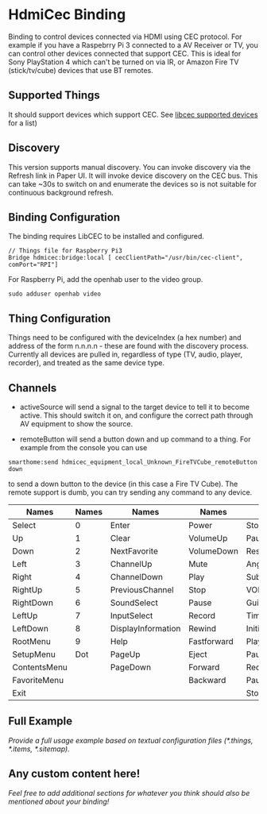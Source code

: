 # HdmiCec Binding

Binding to control devices connected via HDMI using CEC protocol. For example if you have a Raspebrry Pi 3 connected to a AV Receiver or TV, you can control other devices connected that support CEC. This is ideal for Sony PlayStation 4 which can't be turned on via IR, or Amazon Fire TV (stick/tv/cube) devices that use BT remotes.

## Supported Things

It should support devices which support CEC. See [libcec supported devices](http://libcec.pulse-eight.com/Vendor/Support) for a list)

## Discovery

This version supports manual discovery. You can invoke discovery via the Refresh link in Paper UI. It will invoke device discovery on the CEC bus. This can take ~30s to switch on and enumerate the devices so is not suitable for continuous background refresh.

## Binding Configuration

The binding requires LibCEC to be installed and configured. 

```
// Things file for Raspberry Pi3
Bridge hdmicec:bridge:local [ cecClientPath="/usr/bin/cec-client", comPort="RPI"] 
```

For Raspberry Pi, add the openhab user to the video group.

```
sudo adduser openhab video
```

## Thing Configuration

Things need to be configured with the deviceIndex (a hex number) and address of the form n.n.n.n - these are found with the discovery process. Currently all devices are pulled in, regardless of type (TV, audio, player, recorder), and treated as the same device type. 

## Channels

- activeSource will send a signal to the target device to tell it to become active. This should switch it on, and configure the correct path through AV equipment to show the source.

- remoteButton will send a button down and up command to a thing. For example from the console you can use

```
smarthome:send hdmicec_equipment_local_Unknown_FireTVCube_remoteButton down
```

to send a down button to the device (in this case a Fire TV Cube). The remote support is dumb, you can try sending any command to any device.

| Names | Names | Names | Names | Names | Names |
| ---- | ---- | ---- | ---- | ---- | ---- |
| Select  |   0   |   Enter   |   Power   |   StopRecord  |   MuteFunction    |
| Up  |   1   |   Clear   |   VolumeUp    |   PauseRecord |   RestoreVolumeFunction   |
| Down    |   2   |   NextFavorite    |   VolumeDown  |   Reserved    |   TuneFunction    |
| Left    |   3   |   ChannelUp   |   Mute    |   Angle   |   SelectMediaFunction |
| Right   |   4   |   ChannelDown |   Play    |   Subpicture  |   SelectA/VInputFunction  |
| RightUp |   5   |   PreviousChannel |   Stop    |   VOD |   SelectAudioInputFunction    |
| RightDown   |   6   |   SoundSelect |   Pause   |   Guide   |   PowerToggleFunction |
| LeftUp  |   7   |   InputSelect |   Record  |   Timer   |   PowerOffFunction    |
| LeftDown    |   8   |   DisplayInformation  |   Rewind  |   InitialConfiguration    |   PowerOnFunction |
| RootMenu    |   9   |   Help    |   Fastforward |   PlayFunction    |   Blue    |
| SetupMenu   |   Dot |   PageUp  |   Eject   |   PausePlayFunction   |   Red |
| ContentsMenu    |       |   PageDown    |   Forward |   RecordFunction  |   Green   |
| FavoriteMenu    |       |       |   Backward    |   PauseRecordFunction |   Yellow  |
| Exit    |       |       |       |   StopFunction    |   Data    |

## Full Example

_Provide a full usage example based on textual configuration files (*.things, *.items, *.sitemap)._

## Any custom content here!

_Feel free to add additional sections for whatever you think should also be mentioned about your binding!_
